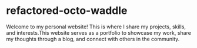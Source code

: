 # refactored-octo-waddle
Welcome to my personal website! This is where I share my projects, skills, and interests.This website serves as a portfolio to showcase my work, share my thoughts through a blog, and connect with others in the community.
